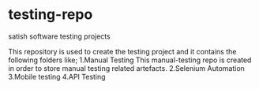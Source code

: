 # testing-repo
satish software testing projects


This repository is used to create the testing project and it contains the following folders like;
1.Manual Testing
This manual-testing repo is created in order to store manual testing related artefacts.
2.Selenium Automation
3.Mobile testing
4.API Testing
